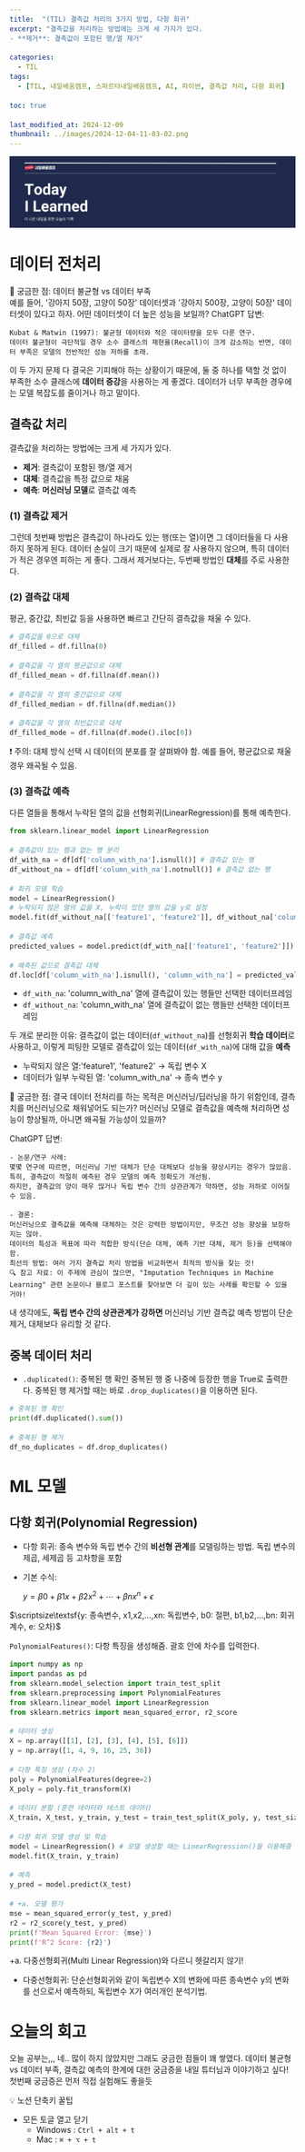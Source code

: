 ```yaml
---
title:  "(TIL) 결측값 처리의 3가지 방법, 다항 회귀"
excerpt: "결측값을 처리하는 방법에는 크게 세 가지가 있다.
- **제거**: 결측값이 포함된 행/열 제거"

categories:
  - TIL
tags:
  - [TIL, 내일배움캠프, 스파르타내일배움캠프, AI, 파이썬, 결측값 처리, 다항 회귀]

toc: true

last_modified_at: 2024-12-09
thumbnail: ../images/2024-12-04-11-03-02.png
---
```

![](/images/../images/2024-12-04-11-03-02.png)

# 데이터 전처리
🔎 궁금한 점: 데이터 불균형 vs 데이터 부족   
예를 들어, '강아지 50장, 고양이 50장' 데이터셋과 '강아지 500장, 고양이 50장' 데이터셋이 있다고 하자. 어떤 데이터셋이 더 높은 성능을 보일까? 
ChatGPT 답변:
```
Kubat & Matwin (1997): 불균형 데이터와 적은 데이터량을 모두 다룬 연구.
데이터 불균형이 극단적일 경우 소수 클래스의 재현율(Recall)이 크게 감소하는 반면, 데이터 부족은 모델의 전반적인 성능 저하를 초래.
```
이 두 가지 문제 다 결국은 기피해야 하는 상황이기 때문에, 둘 중 하나를 택할 것 없이 부족한 소수 클래스에 **데이터 증강**을 사용하는 게 좋겠다. 데이터가 너무 부족한 경우에는 모델 복잡도를 줄이거나 하고 말이다.


## 결측값 처리
결측값을 처리하는 방법에는 크게 세 가지가 있다.
- **제거**: 결측값이 포함된 행/열 제거
- **대체**: 결측값을 특정 값으로 채움
- **예측**: **머신러닝 모델**로 결측값 예측

### (1) 결측값 제거
그런데 첫번째 방법은 결측값이 하나라도 있는 행(또는 열)이면 그 데이터들을 다 사용하지 못하게 된다. 데이터 손실이 크기 때문에 실제로 잘 사용하지 않으며, 특히 데이터가 적은 경우엔 피하는 게 좋다. 그래서 제거보다는, 두번째 방법인 **대체**를 주로 사용한다.

### (2) 결측값 대체
평균, 중간값, 최빈값 등을 사용하면 빠르고 간단히 결측값을 채울 수 있다.

```py
# 결측값을 0으로 대체
df_filled = df.fillna(0)

# 결측값을 각 열의 평균값으로 대체
df_filled_mean = df.fillna(df.mean())

# 결측값을 각 열의 중간값으로 대체
df_filled_median = df.fillna(df.median())

# 결측값을 각 열의 최빈값으로 대체
df_filled_mode = df.fillna(df.mode().iloc[0])
```

❗ 주의: 대체 방식 선택 시 데이터의 분포를 잘 살펴봐야 함. 예를 들어, 평균값으로 채울 경우 왜곡될 수 있음.

### (3) 결측값 예측
다른 열들을 통해서 누락된 열의 값을 선형회귀(LinearRegression)를 통해 예측한다.
```py
from sklearn.linear_model import LinearRegression

# 결측값이 있는 행과 없는 행 분리
df_with_na = df[df['column_with_na'].isnull()] # 결측값 있는 행
df_without_na = df[df['column_with_na'].notnull()] # 결측값 없는 행

# 회귀 모델 학습
model = LinearRegression()
# 누락되지 않은 열의 값을 X, 누락이 있던 열의 값을 y로 설정
model.fit(df_without_na[['feature1', 'feature2']], df_without_na['column_with_na'])

# 결측값 예측
predicted_values = model.predict(df_with_na[['feature1', 'feature2']])

# 예측된 값으로 결측값 대체
df.loc[df['column_with_na'].isnull(), 'column_with_na'] = predicted_values

```
- `df_with_na`: 'column_with_na' 열에 결측값이 있는 행들만 선택한 데이터프레임
- `df_without_na`: 'column_with_na' 열에 결측값이 없는 행들만 선택한 데이터프레임   

두 개로 분리한 이유: 결측값이 없는 데이터(`df_without_na`)를 선형회귀 **학습 데이터**로 사용하고, 이렇게 피팅한 모델로 결측값이 있는 데이터(`df_with_na`)에 대해 값을 **예측**

- 누락되지 않은 열:'feature1', 'feature2' -> 독립 변수 X
- 데이터가 일부 누락된 열: 'column_with_na' -> 종속 변수 y

🔎 궁금한 점: 결국 데이터 전처리를 하는 목적은 머신러닝/딥러닝을 하기 위함인데, 결측치를 머신러닝으로 채워넣어도 되는가? 머신러닝 모델로 결측값을 예측해 처리하면 성능이 향상될까, 아니면 왜곡될 가능성이 있을까?

ChatGPT 답변:
```
- 논문/연구 사례:
몇몇 연구에 따르면, 머신러닝 기반 대체가 단순 대체보다 성능을 향상시키는 경우가 많았음. 특히, 결측값이 적절히 예측된 경우 모델의 예측 정확도가 개선됨.
하지만, 결측값의 양이 매우 많거나 독립 변수 간의 상관관계가 약하면, 성능 저하로 이어질 수 있음.

- 결론:
머신러닝으로 결측값을 예측해 대체하는 것은 강력한 방법이지만, 무조건 성능 향상을 보장하지는 않아.
데이터의 특성과 목표에 따라 적합한 방식(단순 대체, 예측 기반 대체, 제거 등)을 선택해야 함.
최선의 방법: 여러 가지 결측값 처리 방법을 비교하면서 최적의 방식을 찾는 것!
🔍 참고 자료: 이 주제에 관심이 많으면, "Imputation Techniques in Machine Learning" 관련 논문이나 블로그 포스트를 찾아보면 더 깊이 있는 사례를 확인할 수 있을 거야!
```
내 생각에도, **독립 변수 간의 상관관계가 강하면** 머신러닝 기반 결측값 예측 방법이 단순 제거, 대체보다 유리할 것 같다. 

## 중복 데이터 처리
- `.duplicated()`: 중복된 행 확인
중복된 행 중 나중에 등장한 행을 True로 출력한다.
중복된 행 제거할 때는 바로 `.drop_duplicates()`을 이용하면 된다. 

```py
# 중복된 행 확인
print(df.duplicated().sum())

# 중복된 행 제거
df_no_duplicates = df.drop_duplicates()
```

# ML 모델
## 다항 회귀(Polynomial Regression)
- 다항 회귀: 종속 변수와 독립 변수 간의 **비선형 관계**를 모델링하는 방법. 독립 변수의 제곱, 세제곱 등 고차항을 포함

- 기본 수식: 

    $y=β0​+β1​x+β2​x^2+⋯+βn​x^n+ϵ$

$\scriptsize\textsf{y: 종속변수, x1,x2,…,xn: 독립변수, b0: 절편, b1,b2,…,bn: 회귀계수, e: 오차}$

`PolynomialFeatures()`: 다항 특징을 생성해줌. 괄호 안에 차수를 입력한다.

```py
import numpy as np
import pandas as pd
from sklearn.model_selection import train_test_split
from sklearn.preprocessing import PolynomialFeatures
from sklearn.linear_model import LinearRegression
from sklearn.metrics import mean_squared_error, r2_score

# 데이터 생성
X = np.array([[1], [2], [3], [4], [5], [6]])
y = np.array([1, 4, 9, 16, 25, 36])

# 다항 특징 생성 (차수 2)
poly = PolynomialFeatures(degree=2)
X_poly = poly.fit_transform(X)

# 데이터 분할 (훈련 데이터와 테스트 데이터)
X_train, X_test, y_train, y_test = train_test_split(X_poly, y, test_size=0.2, random_state=42)

# 다항 회귀 모델 생성 및 학습
model = LinearRegression() # 모델 생성할 때는 LinearRegression()을 이용해줌
model.fit(X_train, y_train)

# 예측
y_pred = model.predict(X_test)

# +a. 모델 평가
mse = mean_squared_error(y_test, y_pred)
r2 = r2_score(y_test, y_pred)
print(f'Mean Squared Error: {mse}')
print(f'R^2 Score: {r2}')
```

+a. 다중선형회귀(Multi Linear Regression)와 다르니 헷갈리지 않기!
- 다중선형회귀: 단순선형회귀와 같이 독립변수 X의 변화에 따른 종속변수 y의 변화를 선으로서 예측하되, 독립변수 X가 여러개인 분석기법.

# 오늘의 회고
오늘 공부는,,, 네.. 많이 하지 않았지만 그래도 궁금한 점들이 꽤 쌓였다. 데이터 불균형 vs 데이터 부족, 결측값 예측의 한계에 대한 궁금증을 내일 튜터님과 이야기하고 싶다! 첫번째 궁금증은 먼저 직접 실험해도 좋을듯

💡 노션 단축키 꿀팁
- 모든 토글 열고 닫기
    - Windows : `Ctrl + alt + t `
    - Mac : `⌘ + ⌥ + t`